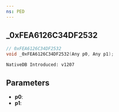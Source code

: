 ```yaml
---
ns: PED
---
```

## _0xFEA6126C34DF2532

```c
// 0xFEA6126C34DF2532
void _0xFEA6126C34DF2532(Any p0, Any p1);
```

```
NativeDB Introduced: v1207
```

## Parameters
* **p0**:
* **p1**:
